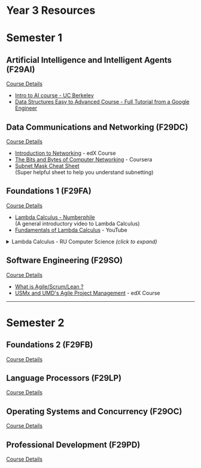 # Year 3 Resources


# Semester 1

## Artificial Intelligence and Intelligent Agents (F29AI)

[Course Details](https://www.hw.ac.uk/documents/pams/202122/F29AI_202122.pdf)

- [Intro to AI course - UC Berkeley](http://ai.berkeley.edu/)
- [Data Structures Easy to Advanced Course - Full Tutorial from a Google Engineer](https://youtu.be/RBSGKlAvoiM)

<!-- - Java!!!!
- A* Search - Java
- PDDL - Lang to define environment and actions
  - Gives an entire set of actions
  - and task is complete
- CW2 (Java)
  - Make an AI that learn Tic-Tac-Toe
  - Using 3 different techniques
    - Value Iterration
    - Positional Iteration
    - Q Learning
  - Last AI - Quiz
    - Markov Decision Process!!!
    - Game Theory
    - 
- Prolog (Pokemon CW) -->

## Data Communications and Networking (F29DC)
[Course Details](https://www.hw.ac.uk/documents/pams/202122/F29DC_202122.pdf)

- [Introduction to Networking](https://www.edx.org/course/introduction-to-networking) - edX Course
- [The Bits and Bytes of Computer Networking](https://www.coursera.org/learn/computer-networking) - Coursera
- [Subnet Mask Cheat Sheet](https://www.aelius.com/njh/subnet_sheet.html)<br>
(Super helpful sheet to help you understand subnetting)

## Foundations 1 (F29FA)
[Course Details](https://www.hw.ac.uk/documents/pams/202122/F29FA_202122.pdf)

- [Lambda Calculus - Numberphile](https://youtu.be/eis11j_iGMs)<br>
(A general introductory video to Lambda Calculus)
- [Fundamentals of Lambda Calculus](https://www.youtube.com/watch?v=3VQ382QG-y4) - YouTube

<details><summary>Lambda Calculus - RU Computer Science <i>(click to expand)</i></summary>
<ul>
  <li><a href="https://youtu.be/v1IlyzxP6Sg">Programming Languages: Lambda Calculus - 1</a></li>
  <li><a href="https://youtu.be/Mg1pxUKeWCk">Programming Languages: Lambda Calculus - 2</a></li>
  <li><a href="https://youtu.be/3h0-p4SDHig">Programming Languages: Lambda Calculus - 3</a></li>
</ul>
</details>

## Software Engineering (F29SO)
[Course Details](https://www.hw.ac.uk/documents/pams/202122/F29SO_202122.pdf)

- [What is Agile/Scrum/Lean ?](https://youtu.be/WjwEh15M5Rw)
- [USMx and UMD's Agile Project Management](https://www.edx.org/professional-certificate/umd-usmx-agile-project-management) - edX Course

<!-- - Scrum
- Deliverable 1 (Requirements, 8 deliverables)
- Test: Software Engineering methods -->


---

# Semester 2

## Foundations 2 (F29FB)
[Course Details](https://www.hw.ac.uk/documents/pams/202122/F29FB_202122.pdf)

## Language Processors (F29LP)
[Course Details](https://www.hw.ac.uk/documents/pams/202122/F29LP_202122.pdf)

## Operating Systems and Concurrency (F29OC)
[Course Details](https://www.hw.ac.uk/documents/pams/202122/F29OC_202122.pdf)

## Professional Development (F29PD)
[Course Details](https://www.hw.ac.uk/documents/pams/202122/F29PD_202122.pdf)

